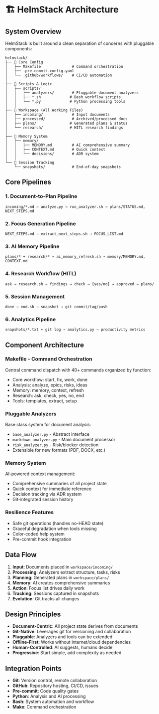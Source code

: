 # 🏗️ HelmStack Architecture

## System Overview

HelmStack is built around a clean separation of concerns with pluggable components:

```
helmstack/
├── 📄 Core Config
│   ├── Makefile              # Command orchestration
│   ├── .pre-commit-config.yaml
│   └── .github/workflows/    # CI/CD automation
│
├── 🔧 Scripts & Logic
│   ├── scripts/
│   │   ├── analyzers/        # Pluggable document analyzers
│   │   ├── *.sh             # Bash workflow scripts
│   │   └── *.py             # Python processing tools
│   │
├── 📁 Workspace (All Working Files)
│   ├── incoming/             # Input documents
│   ├── processed/            # Archived/processed docs
│   ├── plans/               # Generated plans & status
│   └── research/            # HITL research findings
│
├── 🧠 Memory System
│   ├── memory/
│   │   ├── MEMORY.md         # AI comprehensive summary
│   │   ├── CONTEXT.md        # Quick context
│   │   └── decisions/        # ADR system
│   │
└── 📸 Session Tracking
    └── snapshots/            # End-of-day snapshots
```

## Core Pipelines

### 1. Document-to-Plan Pipeline
```
incoming/*.md → analyze.py → run_analyzer.sh → plans/STATUS.md, NEXT_STEPS.md
```

### 2. Focus Generation Pipeline
```
NEXT_STEPS.md → extract_next_steps.sh → FOCUS_LIST.md
```

### 3. AI Memory Pipeline
```
plans/* + research/* → ai_memory_refresh.sh → memory/MEMORY.md, CONTEXT.md
```

### 4. Research Workflow (HITL)
```
ask → research.sh → findings → check → [yes/no] → approved → plans/
```

### 5. Session Management
```
done → eod.sh → snapshot → git commit/tag/push
```

### 6. Analytics Pipeline
```
snapshots/*.txt + git log → analytics.py → productivity metrics
```

## Component Architecture

### Makefile - Command Orchestration
Central command dispatch with 40+ commands organized by function:
- Core workflow: start, fix, work, done
- Analysis: analyze, epics, risks, ideas
- Memory: memory, context, refresh
- Research: ask, check, yes, no, end
- Tools: templates, extract, setup

### Pluggable Analyzers
Base class system for document analysis:
- `base_analyzer.py` - Abstract interface
- `markdown_analyzer.py` - Main document processor
- `risk_analyzer.py` - Risk/blocker detection
- Extensible for new formats (PDF, DOCX, etc.)

### Memory System
AI-powered context management:
- Comprehensive summaries of all project state
- Quick context for immediate reference
- Decision tracking via ADR system
- Git-integrated session history

### Resilience Features
- Safe git operations (handles no-HEAD state)
- Graceful degradation when tools missing
- Color-coded help system
- Pre-commit hook integration

## Data Flow

1. **Input**: Documents placed in `workspace/incoming/`
2. **Processing**: Analyzers extract structure, tasks, risks
3. **Planning**: Generated plans in `workspace/plans/`
4. **Memory**: AI creates comprehensive summaries
5. **Action**: Focus list drives daily work
6. **Tracking**: Sessions captured in snapshots
7. **Evolution**: Git tracks all changes

## Design Principles

- **Document-Centric**: All project state derives from documents
- **Git-Native**: Leverages git for versioning and collaboration
- **Pluggable**: Analyzers and tools can be extended
- **Offline-First**: Works without internet/cloud dependencies
- **Human-Controlled**: AI suggests, humans decide
- **Progressive**: Start simple, add complexity as needed

## Integration Points

- **Git**: Version control, remote collaboration
- **GitHub**: Repository hosting, CI/CD, issues
- **Pre-commit**: Code quality gates
- **Python**: Analysis and AI processing
- **Bash**: System automation and workflow
- **Make**: Command orchestration